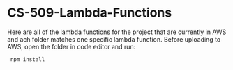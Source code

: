# CS-509-Lambda-Functions

Here are all of the lambda functions for the project that are currently in AWS and ach folder matches one specific lambda function. 
Before uploading to AWS, open the folder in code editor and run:
```
 npm install
```
